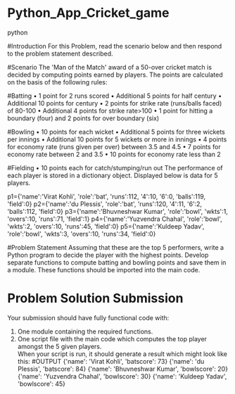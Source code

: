 # Python_App_Cricket_game
python


#Introduction 
For this Problem, read the scenario below and then respond to the problem statement described. 

#Scenario 
The 'Man of the Match' award of a 50-over cricket match is decided by computing points earned by players. 
The points are calculated on the basis of the following rules:


#Batting
• 1 point for 2 runs scored
• Additional 5 points for half century
• Additional 10 points for century
• 2 points for strike rate (runs/balls faced) of 80-100
• Additional 4 points for strike rate>100
• 1 point for hitting a boundary (four) and 2 points for over boundary (six)

#Bowling 
• 10 points for each wicket
• Additional 5 points for three wickets per innings
• Additional 10 points for 5 wickets or more in innings
• 4 points for economy rate (runs given per over) between 3.5 and 4.5 
• 7  points for economy rate between 2 and 3.5
• 10 points for economy rate less than 2

#Fielding 
• 10 points each for catch/stumping/run out The performance of each player is stored in a dictionary object.
Displayed below is data for 5 players.

p1={'name':'Virat Kohli', 'role':'bat', 'runs':112, '4':10, '6':0, 'balls':119, 'field':0} 
 p2={'name':'du Plessis', 'role':'bat', 'runs':120, '4':11, '6':2, 'balls':112, 'field':0} 
 p3={'name':'Bhuvneshwar Kumar', 'role':'bowl', 'wkts':1, 'overs':10, 'runs':71, 'field':1} 
 p4={'name':'Yuzvendra Chahal', 'role':'bowl', 'wkts':2, 'overs':10, 'runs':45, 'field':0} 
 p5={'name':'Kuldeep Yadav', 'role':'bowl', 'wkts':3, 'overs':10, 'runs':34, 'field':0} 
 
 
 #Problem Statement
 Assuming that these are the top 5 performers, write a Python program to decide the player with the highest points. 
 Develop separate functions to compute batting and bowling points and save them in a module. 
 These functions should be imported into the main code. 
 
# Problem Solution Submission 
 Your submission should have fully functional code with: 
 1. One module containing the required functions. 
 2. One script file with the main code which computes the top player amongst the 5 given players.  
When your script is run, it should generate a result which might look like this: 
#OUTPUT
{'name': 'Virat Kohli', 'batscore': 73} 
{'name': 'du Plessis', 'batscore': 84} 
{'name': 'Bhuvneshwar Kumar', 'bowlscore': 20} 
{'name': 'Yuzvendra Chahal', 'bowlscore': 30} 
{'name': 'Kuldeep Yadav', 'bowlscore': 45} 
>>>   
